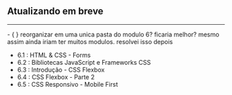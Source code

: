 <h2>Atualizando em breve</h2>
<hr>
- { } reorganizar em uma unica pasta do modulo 6? ficaria melhor? mesmo assim ainda iriam ter muitos modulos. resolvei isso depois

- 6.1 : HTML & CSS - Forms
- 6.2 : Bibliotecas JavaScript e Frameworks CSS
- 6.3 : Introdução - CSS Flexbox
- 6.4 : CSS Flexbox - Parte 2
- 6.5 : CSS Responsivo - Mobile First
